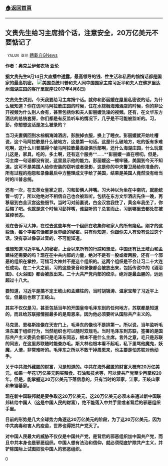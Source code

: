 ###  [:house:返回首頁](https://github.com/ourhimalayas/txt)
---


## 文贵先生给习主席捎个话，注意安全，20万亿美元不要惦记了
` YALUN 亚伦` [轉載自GNews](https://gnews.org/zh-hans/1544450/)

**作者：奥克兰伊甸农场 亚伦**



**据文贵先生****9****月****14****日大直播中透露，最高领导的钱、性生活和私密的悄悄话都是国家的最高机密。**
![](https://assets.gnews.org/wp-content/uploads/2021/09/ezgif.com-gif-maker.jpg)**美国总统川普和夫人同中国国家主席习近平和夫人在佛罗里达州海湖庄园的客厅里就座(2017年4月6日)**


**文贵先生讲到，今天我要给习主席捎个话。就你和彭丽媛在屋里私密说的话，为什么我知道？你在访问马阿拉歌庄园的时候，住在水棕榈海滩酒店的时候，你的非公开视频为什么别人会有，甚至包括你和夫人彭丽媛洗澡的视频。还有，在文华东方酒店的总统套房，你们都是有反监听车的情况下，几乎是不可能被监听的。习，彭，你想想这话是怎么被录的？**

**当习夫妻俩回到水棕榈海滩酒店，彭脱掉衣服，换上了睡衣。彭丽媛就开始吐槽说，这个马阿拉歌是什么破地方，这是第一句话。这是什么破地方，吃的饭有多难吃啊，这什么川普搞得个破马阿拉歌最高级俱乐部啊，还什么海湖庄园，什么玩意儿这是，家具，吃的，多土啊，还有这个服务****……****彭丽媛一直在唠叨。但是，习主席一句话都没有说，这里显示他的能力。彭丽媛这一顿牢骚，美国到今天不知道。这可不是美国人给你安装的窃听或者录影，这是你的中央警卫局给你准备的，所有过程的抱怨和录像最后中方整理成文字给了美国，结果是美国人竟然没有给当时的川普总统。**

**还有一次，在去英女皇家之前，习和彭俩人拌嘴。习大神以为坐在中南坑，就能统管一切了，所以他绝对不相信自己也会被监听。包括在东方文华酒店先住一晚，再移居到白金汉宫这些细节。当时习对前妻说，白金汉宫我住了，黄金车我坐了，你后悔了吧。也就是这个时候习彭拌嘴，谁监听的？总言而止，习到哪里去都处在被监控状态。**

**现在告诉习大神，在过去这些年有一个组织在收集你和家人的所有隐私。刚才的这些话，每个字每句话都是世界级的秘密。只有你知道，你跟你夫人有没有说过这个话。没有录过像录过音的，不可能知道。**

**谁想知道习近平私人的秘密，上台以来所有的行踪和想法，中国还有比王岐山和孟建柱还需要的吗？现在在中共内部的力量，绝对不是有一股或者两股，还有一个邪恶的组织在掌控，可惜习大神并不是这个组织的。这两个组织是不会让习二十大连任成功。在二十大之前，习的这些录音和录像都会被放出来，包括传说中的《酒浴图》、《火浴图》都会被放出来。二十大共产党内部的绞杀，绝对是最血腥的，远远超过十八大。**

**要知道，习近平是搞不定王岐山和孟建柱的，当时胡锦涛、温家宝帮了习近平上位，但最后也帮了王岐山。**

**其实不仅仅是习，甚至包括当年的开国皇帝毛泽东到的任何地方，苏联都是知道的，而且给苏联报情报最多的是周恩来，因为他必须要听从国际共产主义的。**

**马克思、恩格斯挂像在天安门上，毛泽东的像也不是排第一。所以说，当年监听毛泽东属于组织行为，当然组织也可以随时双规毛。当时毛泽东到苏联，签署的是国际共产主义委员会都只是毛泽东同志，根本不是什么主席。言外之意，毛只是苏联的同志，在这里苏联随时能查办毛。斯大林也根本看不起毛，私下里骂他魔鬼，妖魔，人渣，非常难听的。毛泽东之所以不敢干掉周恩来，也主要是怕苏联对他动手。**

**关于中共海外藏匿的财富，习是知道的。中共在海外藏匿的财富大概有****20****万亿美元，如果一年花****1****万亿美元购买粮食、石油和技术等，可以使共产党至少再掌权****20****年。但是，能掌握这****20****万亿美元下落信息的，只有当时的邓家，江家，王岐山家和朱镕基家。**

**现在新中国联邦就是要争取这****20****万亿美元，这****20****万亿美元必须未来通过新中国联邦转给中国人（这是中国人民的财富），绝不能落入中共手里或者背后的邪恶组织手里。**

**目前的形势是几大全球势力角逐这****20****万亿美元的阶段，为了这****20****万亿美元，因为中共病毒和害人的疫苗，世界也得把共产党灭了。**

**对中国人民最大的威胁不仅仅是中国共产党，是背后的邪恶组织加中国共产党，而且中共本身也是邪恶组织。中国人想有法治和信仰，就必须彻底铲除共产主义，并铲除国际上试图奴役中国人的邪恶组织。**

0
